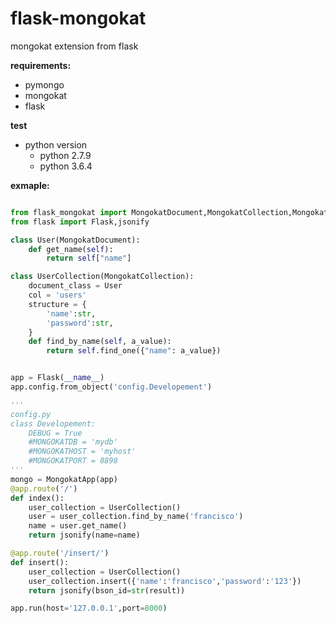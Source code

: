 # flask-mongokat
mongokat extension from flask

**requirements:**

* pymongo
* mongokat
* flask

**test**
* python version
    * python 2.7.9
    * python 3.6.4


**exmaple:**

```python

from flask_mongokat import MongokatDocument,MongokatCollection,MongokatApp
from flask import Flask,jsonify

class User(MongokatDocument):
    def get_name(self):
        return self["name"]

class UserCollection(MongokatCollection):
    document_class = User
    col = 'users'
    structure = {
        'name':str,
        'password':str,
    }
    def find_by_name(self, a_value):
        return self.find_one({"name": a_value})


app = Flask(__name__)
app.config.from_object('config.Developement')

'''
config.py
class Developement:
    DEBUG = True
    #MONGOKATDB = 'mydb'
    #MONGOKATHOST = 'myhost'
    #MONGOKATPORT = 8898
'''
mongo = MongokatApp(app)
@app.route('/')
def index():
    user_collection = UserCollection()
    user = user_collection.find_by_name('francisco')
    name = user.get_name()
    return jsonify(name=name)

@app.route('/insert/')
def insert():
    user_collection = UserCollection()
    user_collection.insert({'name':'francisco','password':'123'})
    return jsonify(bson_id=str(result))

app.run(host='127.0.0.1',port=8000)

```
